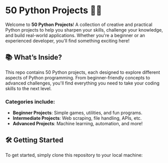 # 50 Python Projects 🐍🚀

Welcome to **50 Python Projects**! A collection of creative and practical Python projects to help you sharpen your skills, challenge your knowledge, and build real-world applications. Whether you're a beginner or an experienced developer, you'll find something exciting here!

## 📚 What’s Inside?
This repo contains 50 Python projects, each designed to explore different aspects of Python programming. From beginner-friendly concepts to advanced challenges, you'll find everything you need to take your coding skills to the next level.

### Categories include:
- **Beginner Projects**: Simple games, utilities, and fun programs.
- **Intermediate Projects**: Web scraping, file handling, APIs, etc.
- **Advanced Projects**: Machine learning, automation, and more!

## 🛠️ Getting Started
To get started, simply clone this repository to your local machine:

```bash

